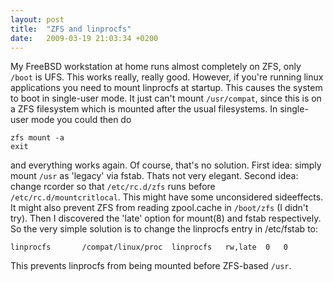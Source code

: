 ```yaml
---
layout: post
title:  "ZFS and linprocfs"
date:   2009-03-19 21:03:34 +0200
---
```


My FreeBSD workstation at home runs almost completely on ZFS, only `/boot` is
UFS. This works really, really good. However, if you're running linux
applications you need to mount linprocfs at startup. This causes the system to
boot in single-user mode. It just can't mount `/usr/compat`, since this is on a
ZFS filesystem which is mounted after the usual filesystems. In single-user
mode you could then do

```
zfs mount -a
exit
```

and everything works again. Of course, that's no solution. First idea: simply
mount `/usr` as 'legacy' via fstab. Thats not very elegant. Second idea: change
rcorder so that `/etc/rc.d/zfs` runs before `/etc/rc.d/mountcritlocal`. This might
have some unconsidered sideeffects. It might also prevent ZFS from reading
zpool.cache in `/boot/zfs` (I didn't try). Then I discovered the 'late' option
for mount(8) and fstab respectively. So the very simple solution is to change
the linprocfs entry in /etc/fstab to:

```
linprocfs       /compat/linux/proc  linprocfs   rw,late  0   0
```

This prevents linprocfs from being mounted before ZFS-based `/usr`. 
